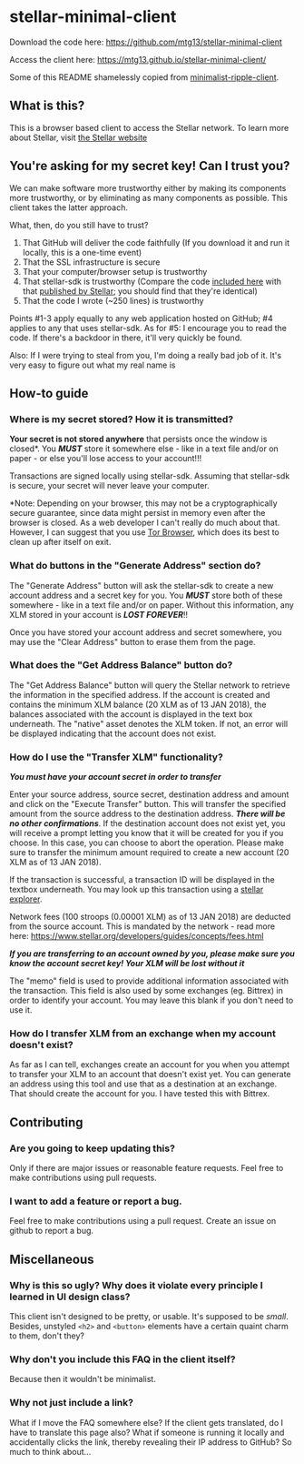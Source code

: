 # stellar-minimal-client

Download the code here: https://github.com/mtg13/stellar-minimal-client

Access the client here: https://mtg13.github.io/stellar-minimal-client/

Some of this README shamelessly copied from [minimalist-ripple-client](https://github.com/jatchili/minimalist-ripple-client).

## What is this?

This is a browser based client to access the Stellar network. To learn more about Stellar, visit [the Stellar website](https://www.stellar.org/how-it-works/stellar-basics/)

## You're asking for my secret key! Can I trust you?

We can make software more trustworthy either by making its components more trustworthy, or by eliminating as many components as possible. This client takes the latter approach.

What, then, do you still have to trust?

1. That GitHub will deliver the code faithfully (If you download it and run it locally, this is a one-time event)
2. That the SSL infrastructure is secure
3. That your computer/browser setup is trustworthy
4. That stellar-sdk is trustworthy (Compare the code [included here](https://github.com/mtg13/stellar-minimal-client/blob/master/index.html#L70-L89) with that [published by Stellar](https://github.com/stellar/bower-js-stellar-sdk); you should find that they're identical)
5. That the code I wrote (~250 lines) is trustworthy

Points #1-3 apply equally to any web application hosted on GitHub; #4 applies to any that uses stellar-sdk. As for #5: I encourage you to read the code. If there's a backdoor in there, it'll very quickly be found.

Also: If I were trying to steal from you, I'm doing a really bad job of it. It's very easy to figure out what my real name is

## How-to guide


### Where is my secret stored? How it is transmitted?

**Your secret is not stored anywhere** that persists once the window is closed\*. You ***MUST*** store it somewhere else - like in a text file and/or on paper - or else you'll lose access to your account!!!

Transactions are signed locally using stellar-sdk. Assuming that stellar-sdk is secure, your secret will never leave your computer.

\*Note: Depending on your browser, this may not be a cryptographically secure guarantee, since data might persist in memory even after the browser is closed. As a web developer I can't really do much about that. However, I can suggest that you use [Tor Browser](https://www.torproject.org/download/download), which does its best to clean up after itself on exit.

### What do buttons in the "Generate Address" section do?

The "Generate Address" button will ask the stellar-sdk to create a new account address and a secret key for you. You ***MUST*** store both of these somewhere - like in a text file and/or on paper. Without this information, any XLM stored in your account is ***LOST FOREVER***!!

Once you have stored your account address and secret somewhere, you may use the "Clear Address" button to erase them from the page.

### What does the "Get Address Balance" button do?

The "Get Address Balance" button will query the Stellar network to retrieve the information in the specified address. If the account is created and contains the minimum XLM balance (20 XLM as of 13 JAN 2018), the balances associated with the account is displayed in the text box underneath. The "native" asset denotes the XLM token. If not, an error will be displayed indicating that the account does not exist.

### How do I use the "Transfer XLM" functionality?


***You must have your account secret in order to transfer***

Enter your source address, source secret, destination address and amount and click on the "Execute Transfer" button. This will transfer the specified amount from the source address to the destination address. ***There will be no other confirmations***. If the destination account does not exist yet, you will receive a prompt letting you know that it will be created for you if you choose. In this case, you can choose to abort the operation. Please make sure to transfer the minimum amount required to create a new account (20 XLM as of 13 JAN 2018).

If the transaction is successful, a transaction ID will be displayed in the textbox underneath. You may look up this transaction using a [stellar explorer](https://stellarchain.io/).

Network fees (100 stroops (0.00001 XLM) as of 13 JAN 2018) are deducted from the source account. This is mandated by the network - read more here: https://www.stellar.org/developers/guides/concepts/fees.html

***If you are transferring to an account owned by you, please make sure you know the account secret key! Your XLM will be lost without it***

The "memo" field is used to provide additional information associated with the transaction. This field is also used by some exchanges (eg. Bittrex) in order to identify your account. You may leave this blank if you don't need to use it.

### How do I transfer XLM from an exchange when my account doesn't exist?

As far as I can tell, exchanges create an account for you when you attempt to transfer your XLM to an account that doesn't exist yet. You can generate an address using this tool and use that as a destination at an exchange. That should create the account for you. I have tested this with Bittrex.

## Contributing

### Are you going to keep updating this?

Only if there are major issues or reasonable feature requests. Feel free to make contributions using pull requests.

### I want to add a feature or report a bug.

Feel free to make contributions using a pull request. Create an issue on github to report a bug.

## Miscellaneous

### Why is this so ugly? Why does it violate every principle I learned in UI design class?

This client isn't designed to be pretty, or usable. It's supposed to be *small*. Besides, unstyled `<h2>` and `<button>` elements have a certain quaint charm to them, don't they?

### Why don't you include this FAQ in the client itself?

Because then it wouldn't be minimalist.

### Why not just include a link?

What if I move the FAQ somewhere else? If the client gets translated, do I have to translate this page also? What if someone is running it locally and accidentally clicks the link, thereby revealing their IP address to GitHub? So much to think about...
